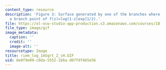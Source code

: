 ```yaml
---
content_type: resource
description: 'Figure 3: Surface generated by one of the branches where z=1 is not
  a branch point of f(z)=log(1-z[exp]1/2).'
file: https://ol-ocw-studio-app-production.s3.amazonaws.com/courses/18-04-complex-variables-with-applications-fall-1999/8e0f9e09c0da55521b6ad07fdf465e56_riem_log_1mSqrt_Z_cH.GIF
file_type: image/gif
image_metadata:
  caption: ''
  credit: ''
  image-alt: ''
resourcetype: Image
title: riem_log_1mSqrt_Z_cH.GIF
uid: 8e0f9e09-c0da-5552-1b6a-d07fdf465e56
---
```

